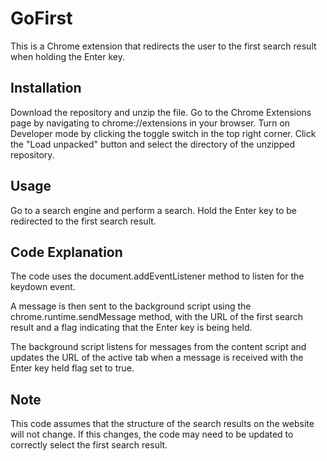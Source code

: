 # GoFirst

This is a Chrome extension that redirects the user to the first search result when holding the Enter key.

## Installation

Download the repository and unzip the file.
Go to the Chrome Extensions page by navigating to chrome://extensions in your browser.
Turn on Developer mode by clicking the toggle switch in the top right corner.
Click the "Load unpacked" button and select the directory of the unzipped repository.

## Usage

Go to a search engine and perform a search.
Hold the Enter key to be redirected to the first search result.

## Code Explanation

The code uses the document.addEventListener method to listen for the keydown event.

A message is then sent to the background script using the chrome.runtime.sendMessage method, with the URL of the first search result and a flag indicating that the Enter key is being held.

The background script listens for messages from the content script and updates the URL of the active tab when a message is received with the Enter key held flag set to true.

## Note

This code assumes that the structure of the search results on the website will not change. If this changes, the code may need to be updated to correctly select the first search result.
